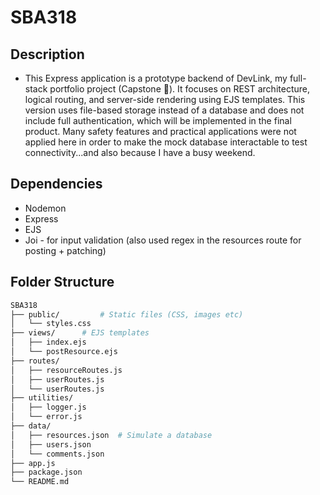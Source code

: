# SBA318

## Description

- This Express application is a prototype backend of DevLink, my full-stack portfolio project (Capstone 🎉). It focuses on REST architecture, logical routing, and server-side rendering using EJS templates. This version uses file-based storage instead of a database and does not include full authentication, which will be implemented in the final product. Many safety features and practical applications were not applied here in order to make the mock database interactable to test connectivity...and also because I have a busy weekend.

## Dependencies

- Nodemon
- Express
- EJS
- Joi - for input validation (also used regex in the resources route for posting + patching)

## Folder Structure

```bash
SBA318
├── public/         # Static files (CSS, images etc)
│   └── styles.css
├── views/      # EJS templates
│   ├── index.ejs
│   └── postResource.ejs
├── routes/
│   ├── resourceRoutes.js
│   ├── userRoutes.js
│   └── userRoutes.js
├── utilities/
│   ├── logger.js
│   └── error.js
├── data/
│   ├── resources.json  # Simulate a database
│   ├── users.json
│   └── comments.json
├── app.js
├── package.json
└── README.md
```

